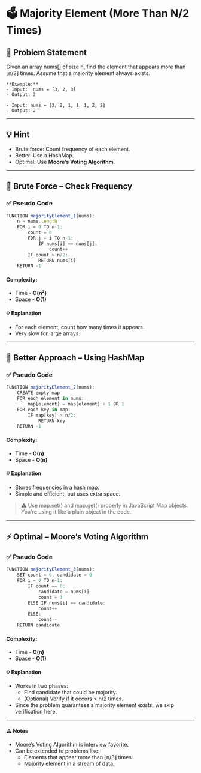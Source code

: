 # 🗳️ Majority Element (More Than N/2 Times)

## 🧩 Problem Statement
Given an array nums[] of size n, find the element that appears more than ⌊n/2⌋ times.
Assume that a majority element always exists.

```
**Example:**
- Input:  nums = [3, 2, 3]
- Output: 3

- Input: nums = [2, 2, 1, 1, 1, 2, 2]
- Output: 2
```

---

## 💡 Hint
- Brute force: Count frequency of each element.
- Better: Use a HashMap.
- Optimal: Use **Moore’s Voting Algorithm**.

---

## 🧱 Brute Force – Check Frequency
### ✅ Pseudo Code
```js
FUNCTION majorityElement_1(nums):
    n = nums.length
    FOR i = 0 TO n-1:
        count = 0
        FOR j = i TO n-1:
            IF nums[i] == nums[j]:
                count++
        IF count > n/2:
            RETURN nums[i]
    RETURN -1
```
#### Complexity:
- Time - **O(n²)**
- Space - **O(1)**
#### 💡 Explanation
- For each element, count how many times it appears.
- Very slow for large arrays.

---

## 🧠 Better Approach – Using HashMap
### ✅ Pseudo Code
```js
FUNCTION majorityElement_2(nums):
    CREATE empty map
    FOR each element in nums:
        map[element] = map[element] + 1 OR 1
    FOR each key in map:
        IF map[key] > n/2:
            RETURN key
    RETURN -1
```
#### Complexity:
- Time - **O(n)**
- Space - **O(n)**
#### 💡 Explanation
- Stores frequencies in a hash map.
- Simple and efficient, but uses extra space.
> ⚠️ Use map.set() and map.get() properly in JavaScript Map objects. You're using it like a plain object in the code.

---

## ⚡ Optimal – Moore’s Voting Algorithm
### ✅ Pseudo Code
```js
FUNCTION majorityElement_3(nums):
    SET count = 0, candidate = 0
    FOR i = 0 TO n-1:
        IF count == 0:
            candidate = nums[i]
            count = 1
        ELSE IF nums[i] == candidate:
            count++
        ELSE:
            count--
    RETURN candidate
```
#### Complexity:
- Time - **O(n)**
- Space - **O(1)**
#### 💡 Explanation
- Works in two phases:
    - Find candidate that could be majority.
    - (Optional) Verify if it occurs > n/2 times.
- Since the problem guarantees a majority element exists, we skip verification here.

---

#### ⚠️ Notes
- Moore’s Voting Algorithm is interview favorite.
- Can be extended to problems like:
    - Elements that appear more than ⌊n/3⌋ times.
    - Majority element in a stream of data.